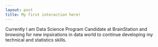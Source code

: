 ```yaml
---
layout: post
title: My first interaction here!
---
```


Currently I am Data Science Program Candidate at BrainStation and browsing for new inpsirations in data world to continue developing my technical and statistics skills.
